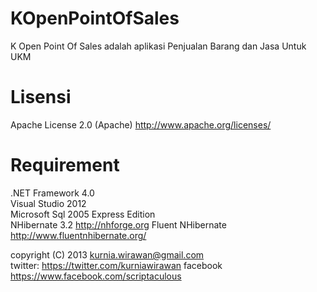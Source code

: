 KOpenPointOfSales
=================

K Open Point Of Sales adalah aplikasi Penjualan Barang dan Jasa Untuk UKM

Lisensi
=======
Apache License 2.0 (Apache) http://www.apache.org/licenses/

Requirement
===========
.NET Framework 4.0<br/>
Visual Studio 2012 <br/>
Microsoft Sql 2005 Express Edition<br/>
NHibernate 3.2 http://nhforge.org
Fluent NHibernate http://www.fluentnhibernate.org/


copyright (C) 2013 kurnia.wirawan@gmail.com <br/>
twitter: https://twitter.com/kurniawirawan
facebook https://www.facebook.com/scriptaculous
